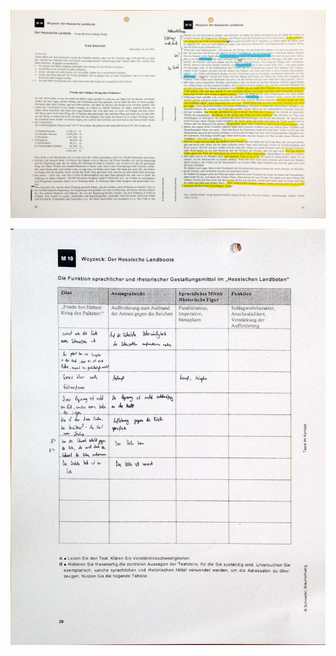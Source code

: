 ![../../../misc/Media/WIN_20240222_09_04_18_Scan.jpg](../../../../docs/images/WIN_20240222_09_04_18_Scan.jpg)

![../../../misc/Media/WIN_20240227_09_40_02_Scan.jpg](../../../../docs/images/WIN_20240227_09_40_02_Scan.jpg)
